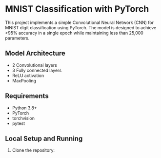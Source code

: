 # MNIST Classification with PyTorch

This project implements a simple Convolutional Neural Network (CNN) for MNIST digit classification using PyTorch. The model is designed to achieve >95% accuracy in a single epoch while maintaining less than 25,000 parameters.

## Model Architecture

- 2 Convolutional layers
- 3 Fully connected layers
- ReLU activation
- MaxPooling

## Requirements

- Python 3.8+
- PyTorch
- torchvision
- pytest

## Local Setup and Running

1. Clone the repository:
